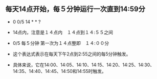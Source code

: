 ## 每天14点开始，每５分钟运行一次直到14:59分

- 0 0/5 14 * * ?

- 14点内，注意是１４点内　１４点到１４:５５之间
- 0/5 每５分钟  第一次为１４点整即　１４:００分

- 这个表达式表示在每天下午2点到2:55之间的每5分钟触发。
- 具体来说，它在14:00、14:05、14:10、14:15、14:20、14:25、14:30、14:35、14:40、14:45、14:50和14:55时触发。